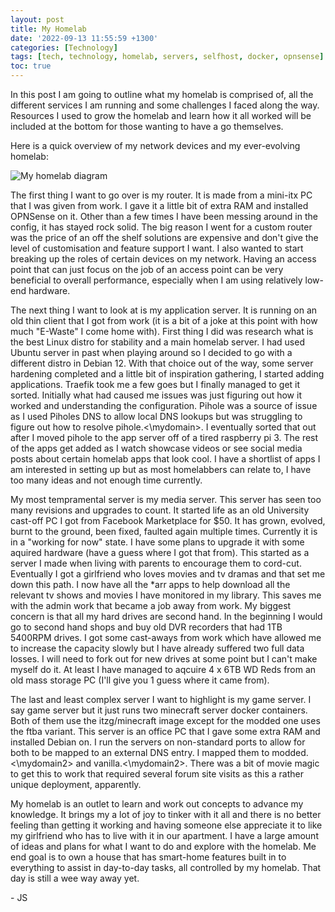 ```yaml
---
layout: post
title: My Homelab
date: '2022-09-13 11:55:59 +1300'
categories: [Technology]
tags: [tech, technology, homelab, servers, selfhost, docker, opnsense]
toc: true
---
```


In this post I am going to outline what my homelab is comprised of, all the different services I am running and some challenges I faced along the way. Resources I used to grow the homelab and learn how it all worked will be included at the bottom for those wanting to have a go themselves.

Here is a quick overview of my network devices and my ever-evolving homelab:

![My homelab diagram](jimmayx.github.io\assets\img\homelabNetworkDiagram.png "Network Diagram")

The first thing I want to go over is my router. It is made from a mini-itx PC that I was given from work. I gave it a little bit of extra RAM and installed OPNSense on it. Other than a few times I have been messing around in the config, it has stayed rock solid. The big reason I went for a custom router was the price of an off the shelf solutions are expensive and don't give the level of customisation and feature support I want. I also wanted to start breaking up the roles of certain devices on my network. Having an access point that can just focus on the job of an access point can be very beneficial to overall performance, especially when I am using relatively low-end hardware. 

The next thing I want to look at is my application server. It is running on an old thin client that I got from work (it is a bit of a joke at this point with how much "E-Waste" I come home with). First thing I did was research what is the best Linux distro for stability and a main homelab server. I had used Ubuntu server in past when playing around so I decided to go with a different distro in Debian 12. With that choice out of the way, some server hardening completed and a little bit of inspiration gathering, I started adding applications. Traefik took me a few goes but I finally managed to get it sorted. Initially what had caused me issues was just figuring out how it worked and understanding the configuration. Pihole was a source of issue as I used Piholes DNS to allow local DNS lookups but was struggling to figure out how to resolve pihole.<\mydomain>. I eventually sorted that out after I moved pihole to the app server off of a tired raspberry pi 3. 
The rest of the apps get added as I watch showcase videos or see social media posts about certain homelab apps that look cool. I have a shortlist of apps I am interested in setting up but as most homelabbers can relate to, I have too many ideas and not enough time currently. 

My most tempramental server is my media server. This server has seen too many revisions and upgrades to count. It started life as an old University cast-off PC I got from Facebook Marketplace for $50. It has grown, evolved, burnt to the ground, been fixed, faulted again multiple times. Currently it is in a "working for now" state. I have some plans to upgrade it with some aquired hardware (have a guess where I got that from). This started as a server I made when living with parents to encourage them to cord-cut. Eventually I got a girlfriend who loves movies and tv dramas and that set me down this path. I now have all the *arr apps to help download all the relevant tv shows and movies I have monitored in my library. This saves me with the admin work that became a job away from work. My biggest concern is that all my hard drives are second hand. In the beginning I would go to second hand shops and buy old DVR recorders that had 1TB 5400RPM drives. I got some cast-aways from work which have allowed me to increase the capacity slowly but I have already suffered two full data losses. I will need to fork out for new drives at some point but I can't make myself do it. At least I have managed to aqcuire 4 x 6TB WD Reds from an old mass storage PC (I'll give you 1 guess where it came from). 

The last and least complex server I want to highlight is my game server. I say game server but it just runs two minecraft server docker containers. Both of them use the itzg/minecraft image except for the modded one uses the ftba variant. This server is an office PC that I gave some extra RAM and installed Debian on. I run the servers on non-standard ports to allow for both to be mapped to an external DNS entry. I mapped them to modded.<\mydomain2> and vanilla.<\mydomain2>. There was a bit of movie magic to get this to work that required several forum site visits as this a rather unique deployment, apparently. 

My homelab is an outlet to learn and work out concepts to advance my knowledge. It brings my a lot of joy to tinker with it all and there is no better feeling than getting it working and having someone else appreciate it to like my girlfriend who has to live with it in our apartment. I have a large amount of ideas and plans for what I want to do and explore with the homelab. Me end goal is to own a house that has smart-home features built in to everything to assist in day-to-day tasks, all controlled by my homelab. That day is still a wee way away yet.

\- JS
